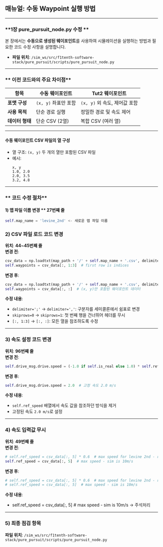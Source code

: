
## **매뉴얼: 수동 Waypoint 실행 방법**

---

### **1장 pure_pursuit_node.py 수정 **  
본 장에서는 **수동으로 생성된 웨이포인트**를 사용하여 시뮬레이션을 실행하는 방법과 필요한 코드 수정 사항을 설명합니다.  
- **파일 위치**: `/sim_ws/src/f1tenth-software-stack/pure_pursuit/scripts/pure_pursuit_node.py`  

---

### ** 이전 코드와의 주요 차이점**
| **항목**           | **수동 웨이포인트** | **Tut2 웨이포인트** |
|-------------------|-------------------|-------------------|
| **포맷 구성**       | `(x, y)` 좌표만 포함 | `(x, y)` 외 속도, 제어값 포함 |
| **사용 목적**       | 단순 경로 실행       | 정밀한 경로 및 속도 제어 |
| **데이터 형태**     | 단순 CSV (2열)       | 복합 CSV (여러 열) |

---

####   **수동 웨이포인트 CSV 파일**의 열 구성
  - 열 구조: `(x, y)` 두 개의 열만 포함된 CSV 파일
  - 예시:
    ```
    x, y
    1.0, 2.0
    2.0, 3.5
    3.2, 4.8
    ```

---

### ** 코드 수정 절차**

#### **1) 맵 파일 이름 변경  ** 27번쨰 줄**
``` python
self.map_name = 'levine_2nd' <- 새로운 맵 파일 이름 
```


### **2) CSV 파일 로드 코드 변경**  
**위치**: **44~45번째 줄**  
**변경 전**:
```python
csv_data = np.loadtxt(map_path + '/' + self.map_name + '.csv', delimiter=';', skiprows=0)  # csv data
self.waypoints = csv_data[:, 1:3]  # first row is indices
```
**변경 후**:
```python
csv_data = np.loadtxt(map_path + '/' + self.map_name + '.csv', delimiter=',', skiprows=1)  # csv data
self.waypoints = csv_data[:, :]  # (x, y)만 포함된 웨이포인트 데이터
```
**수정 내용**:
- `delimiter=';'` → `delimiter=','`: 구분자를 세미콜론에서 쉼표로 변경  
- `skiprows=0` → `skiprows=1`: 첫 번째 행을 건너뛰어 헤더를 무시  
- `[:, 1:3]` → `[:, :]`: 모든 열을 참조하도록 수정  

---

### **3) 속도 설정 코드 변경**  
**위치**: **96번째 줄**  
**변경 전**:
```python
self.drive_msg.drive.speed = (-1.0 if self.is_real else 1.0) * self.ref_speed[self.closest_index]
```
**변경 후**:
```python
self.drive_msg.drive.speed = 2.0  # 고정 속도 2.0 m/s
```
**수정 내용**:
- `self.ref_speed` 배열에서 속도 값을 참조하던 방식을 제거  
- 고정된 속도 `2.0 m/s`로 설정  

---

### **4) 속도 입력값 무시**  
**위치**: **49번째 줄**  
**변경 전**:
```python
# self.ref_speed = csv_data[:, 5] * 0.6  # max speed for levine 2nd - real is 2m/s
self.ref_speed = csv_data[:, 5]  # max speed - sim is 10m/s
```
**변경 후**:
```python
# self.ref_speed = csv_data[:, 5] * 0.6  # max speed for levine 2nd - real is 2m/s
# self.ref_speed = csv_data[:, 5]  # max speed - sim is 10m/s
```
**수정 내용**:
- self.ref_speed = csv_data[:, 5]  # max speed - sim is 10m/s -> 주석처리 

---

### **5) 최종 점검 항목**  
**파일 위치**: `/sim_ws/src/f1tenth-software-stack/pure_pursuit/scripts/pure_pursuit_node.py`  



